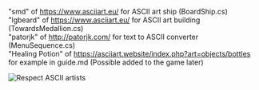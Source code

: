 "smd" of https://www.asciiart.eu/ for ASCII art ship (BoardShip.cs)  
"lgbeard" of https://www.asciiart.eu/ for ASCII art building (TowardsMedallion.cs)  
"patorjk" of http://patorjk.com/ for text to ASCII converter (MenuSequence.cs)  
"Healing Potion" of https://asciiart.website/index.php?art=objects/bottles for example in guide.md (Possible added to the game later)

![Respect ASCII artists](https://www.asciiart.eu/images/respectasciiartists.gif)
